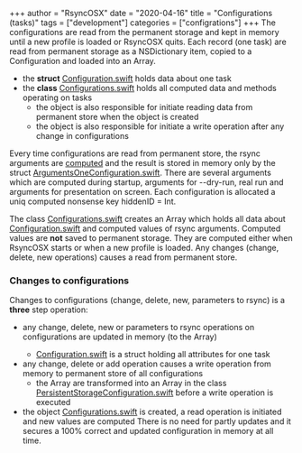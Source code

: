+++
author = "RsyncOSX"
date = "2020-04-16"
title =  "Configurations (tasks)"
tags = ["development"]
categories = ["configrations"]
+++
The configurations are read from the permanent storage and kept in memory until a new profile is loaded or RsyncOSX quits. Each record (one task) are read from permanent storage as a NSDictionary item, copied to a Configuration and loaded into an Array<Configuration>.

- the **struct** [Configuration.swift](https://github.com/rsyncOSX/RsyncOSX/blob/master/RsyncOSX/Configuration.swift) holds data about one task
- the **class** [Configurations.swift](https://github.com/rsyncOSX/RsyncOSX/blob/master/RsyncOSX/Configurations.swift) holds all computed data and methods operating on tasks
  - the object is also responsible for initiate reading data from permanent store when the object is created
  - the object is also responsible for initiate a write operation after any change in configurations

Every time configurations are read from permanent store, the rsync arguments are [computed](https://github.com/rsyncOSX/RsyncOSX/blob/master/RsyncOSX/RsyncParameters.swift) and the result is stored in memory only by the struct [ArgumentsOneConfiguration.swift](https://github.com/rsyncOSX/RsyncOSX/blob/master/RsyncOSX/ArgumentsOneConfiguration.swift). There are several arguments which are computed during startup, arguments for --dry-run, real run and arguments for presentation on screen. Each configuration is allocated a uniq computed nonsense key hiddenID = Int.

The class [Configurations.swift](https://github.com/rsyncOSX/RsyncOSX/blob/master/RsyncOSX/Configurations.swift) creates an Array<NSMutableDictionary> which holds all data about [Configuration.swift](https://github.com/rsyncOSX/RsyncOSX/blob/master/RsyncOSX/Configuration.swift) and computed values of rsync arguments. Computed values are **not** saved to permanent storage. They are computed either when RsyncOSX starts or when a new profile is loaded. Any changes (change, delete, new operations) causes a read from permanent store.

### Changes to configurations

Changes to configurations (change, delete, new, parameters to rsync) is a **three** step operation:
- any change, delete, new or parameters to rsync operations on configurations are updated in memory (to the Array<Configuration>)
  - [Configuration.swift](https://github.com/rsyncOSX/RsyncOSX/blob/master/RsyncOSX/Configuration.swift) is a struct holding all attributes for one task
- any change, delete or add operation causes a write operation from memory to permanent store of all configurations
  - the Array<Configuration> are transformed into an Array<NSDictionary> in the class [PersistentStorageConfiguration.swift](https://github.com/rsyncOSX/RsyncOSX/blob/master/RsyncOSX/PersistentStorageConfiguration.swift) before a write operation is executed
- the object [Configurations.swift](https://github.com/rsyncOSX/RsyncOSX/blob/master/RsyncOSX/Configurations.swift) is created, a read operation is initiated and new values are computed
There is no need for partly updates and it secures a 100% correct and updated configuration in memory at all time.
